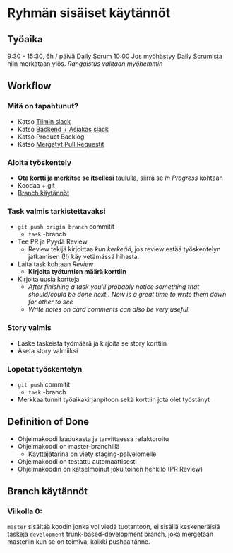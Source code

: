 # Ryhmän sisäiset käytännöt

## Työaika

9:30 - 15:30, 6h / päivä
Daily Scrum 10:00
Jos myöhästyy Daily Scrumista niin merkataan ylös. *Rangaistus valitaan myöhemmin*

## Workflow

### Mitä on tapahtunut?

- Katso [Tiimin slack](https://musiikinteoria-mooc.slack.com/messages/CJA3CNJ0J/)
- Katso [Backend + Asiakas slack](https://testmysummer.slack.com/messages/CJM2J1DK6/)
- Katso Product Backlog
- Katso [Mergetyt Pull Requestit](https://github.com/rage/musiikin-teoria-material/pulls?utf8=%E2%9C%93&q=is%3Apr+is%3Aclosed)

### Aloita työskentely

- **Ota kortti ja merkitse se itsellesi** taululla, siirrä se *In Progress* kohtaan
- Koodaa + git
- [Branch käytännöt](https://github.com/rage/musiikin-teoria-material/new/master#branch-k%C3%A4yt%C3%A4nn%C3%B6t)

### Task valmis tarkistettavaksi

- `git push origin branch` commitit
  - `task` -branch
- Tee PR ja Pyydä Review
  - Review tekijä kirjoittaa *kun kerkeää*, jos review estää työskentelyn jatkamisen (!!) käy vetämässä hihasta.
- Laita task kohtaan *Review*
  - **Kirjoita työtuntien määrä korttiin**
- Kirjoita uusia kortteja
  - *After finishing a task you'll probably notice something that should/could be done next.. Now is a great time to write them down for other to see*
  - *Write notes on card comments can also be very useful.*

### Story valmis

- Laske taskeista työmäärä ja kirjoita se story korttiin
- Aseta story valmiiksi

### Lopetat työskentelyn

- `git push` commitit
  - `task` -branch
- Merkkaa tunnit työaikakirjanpitoon sekä korttiin jota olet työstänyt

## Definition of Done

- Ohjelmakoodi laadukasta ja tarvittaessa refaktoroitu
- Ohjelmakoodi on master-branchillä
  - Käyttäjätarina on viety staging-palvelomelle
- Ohjelmakoodi on testattu automaattisesti
- Ohjelmakoodin on katselmoinut joku toinen henkilö (PR Review)

## Branch käytännöt

### Viikolla 0:

`master` sisältää koodin jonka voi viedä tuotantoon, ei sisällä keskeneräisiä taskeja
`development` trunk-based-development branch, joka mergetään masteriin kun se on toimiva, kaikki pushaa tänne.


